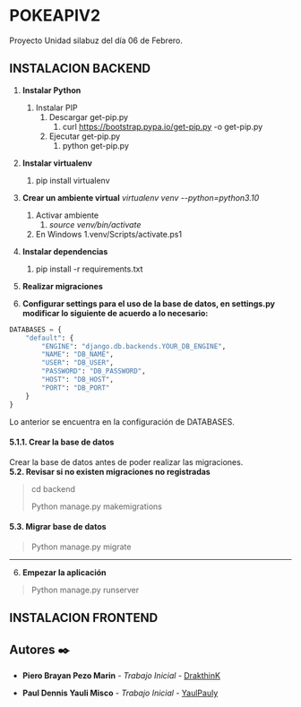 # POKEAPIV2

Proyecto Unidad  silabuz del día 06 de Febrero.


## INSTALACION BACKEND
1. **Instalar Python**
   1. Instalar PIP
      1. Descargar get-pip.py
         1. curl https://bootstrap.pypa.io/get-pip.py -o get-pip.py
      2. Ejecutar get-pip.py
          1. python get-pip.py
2. **Instalar virtualenv**
   1. pip install virtualenv

3. **Crear un ambiente virtual**
    *virtualenv venv --python=python3.10*
   1. Activar ambiente
      1. *source venv/bin/activate*
   2. En Windows
      1.venv/Scripts/activate.ps1
4. ****Instalar dependencias****
    1. pip install -r requirements.txt
5. **Realizar migraciones**
6. **Configurar settings para el uso de la base de datos, en settings.py modificar lo siguiente de acuerdo a lo necesario:**
```py 
DATABASES = {
    "default": {
        "ENGINE": "django.db.backends.YOUR_DB_ENGINE",
        "NAME": "DB_NAME",
        "USER": "DB_USER",
        "PASSWORD": "DB_PASSWORD",
        "HOST": "DB_HOST",
        "PORT": "DB_PORT"
    }
}
```
Lo anterior se encuentra en la configuración de DATABASES.
#### 5.1.1. Crear la base de datos
Crear la base de datos antes de poder realizar las migraciones.  
**5.2. Revisar si no existen migraciones no registradas**
>cd backend
> 
> Python manage.py makemigrations
 #### 5.3. **Migrar base de datos**
> Python manage.py migrate
___
6. **Empezar la aplicación**
> Python manage.py runserver

## INSTALACION FRONTEND
## Autores ✒️

* **Piero Brayan Pezo Marin** - *Trabajo Inicial* - [DrakthinK](https://github.com/DrakthinK)

* **Paul Dennis Yauli Misco** - *Trabajo Inicial* - [YaulPauly](https://github.com/YaulPauly)